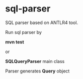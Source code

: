 # sql-parser


SQL parser based on ANTLR4 tool.

Run sql parser by

**mvn test** 

or

**SQLQueryParser** main class 


Parser generates **Query** object 

